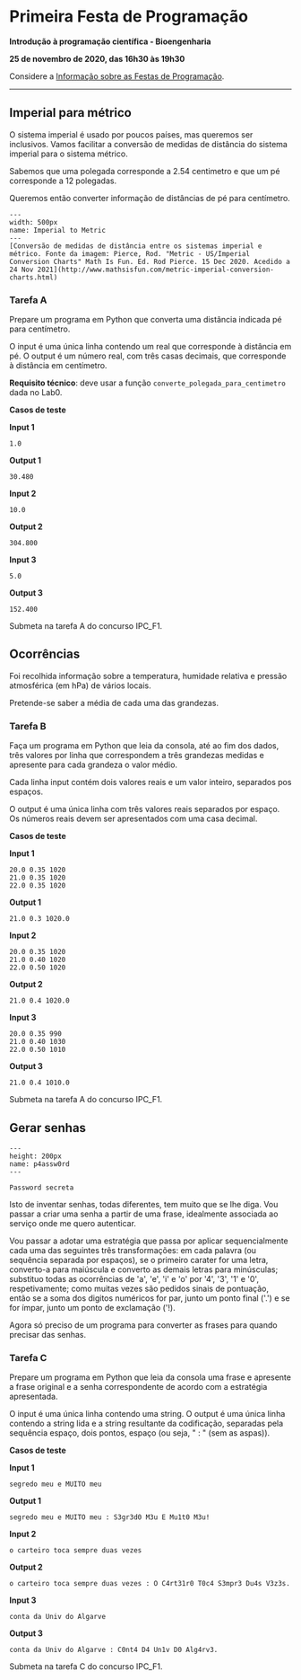 # Primeira Festa de Programação 

**Introdução à programação científica - Bioengenharia**

**25 de novembro de 2020, das 16h30 às 19h30**

Considere a [Informação sobre as Festas de Programação](https://tutoria.ualg.pt/2021/mod/resource/view.php?id=37418).

<hr>

## Imperial para métrico

O sistema imperial é usado por poucos países, mas queremos ser inclusivos. Vamos facilitar a conversão de medidas de distância do sistema imperial para o sistema métrico. 

Sabemos que uma polegada corresponde a 2.54 centimetro e que um pé corresponde a 12 polegadas.

Queremos então converter informação de distâncias de pé para centímetro.

```{figure} ./figures/imperial2metric.png
---
width: 500px
name: Imperial to Metric
---
[Conversão de medidas de distância entre os sistemas imperial e métrico. Fonte da imagem: Pierce, Rod. "Metric - US/Imperial Conversion Charts" Math Is Fun. Ed. Rod Pierce. 15 Dec 2020. Acedido a 24 Nov 2021](http://www.mathsisfun.com/metric-imperial-conversion-charts.html)
```

### Tarefa A

Prepare um programa em Python que converta uma distância indicada pé para centímetro.

O input é uma única linha contendo um real que corresponde à distância em pé.
O output é um número real, com três casas decimais, que corresponde à distância em centímetro.

**Requisito técnico**: deve usar a função ```converte_polegada_para_centimetro``` dada no Lab0. 


**Casos de teste**

**Input 1**

```
1.0
```

**Output 1**

```
30.480
```

**Input 2**

```
10.0
```

**Output 2**

```
304.800
```

**Input 3**

```
5.0
```

**Output 3**

```
152.400
```

Submeta na tarefa A do concurso IPC_F1.

<div style="page-break-after: always"></div>

## Ocorrências

Foi recolhida informação sobre a temperatura, humidade relativa e pressão atmosférica (em hPa) de vários locais.

Pretende-se saber a média de cada uma das grandezas.


### Tarefa B

Faça um programa em Python que leia da consola, até ao fim dos dados, três valores  por linha que correspondem a três grandezas medidas e apresente para cada grandeza o valor médio.

Cada linha input contém dois valores reais e um valor inteiro, separados pos espaços.

O output é uma única linha com três valores reais separados por espaço. Os números reais devem ser apresentados com uma casa decimal.

**Casos de teste**

**Input 1**

```
20.0 0.35 1020
21.0 0.35 1020
22.0 0.35 1020
```

**Output 1**

```
21.0 0.3 1020.0
```

**Input 2**

```
20.0 0.35 1020
21.0 0.40 1020
22.0 0.50 1020
```

**Output 2**

```
21.0 0.4 1020.0
```

**Input 3**
```
20.0 0.35 990
21.0 0.40 1030
22.0 0.50 1010
```

**Output 3**
```
21.0 0.4 1010.0
```


Submeta na tarefa A do concurso IPC_F1.

<div style="page-break-after: always"></div>


## Gerar senhas


```{figure} ./figures/codigos.png
---
height: 200px
name: p4assw0rd
---

Password secreta
```

Isto de inventar senhas, todas diferentes, tem muito que se lhe diga. Vou passar a criar uma senha a partir de uma frase, idealmente associada ao serviço onde me quero autenticar.

Vou passar a adotar uma estratégia que passa por aplicar sequencialmente cada uma das seguintes três transformações: em cada palavra (ou sequência separada por espaços), se o primeiro carater for uma letra, converto-a para maiúscula e converto as demais letras para minúsculas; substituo todas as ocorrências de 'a', 'e', 'i' e 'o' por '4', '3', '1' e '0', respetivamente; como muitas vezes são pedidos sinais de pontuação, então se a soma dos digitos numéricos for par, junto um ponto final ('.') e se for ímpar, junto um ponto de exclamação ('!).

Agora só preciso de um programa para converter as frases para quando precisar das senhas.

### Tarefa C

Prepare um programa em Python que leia da consola uma frase e apresente a frase original e a senha correspondente de acordo com a estratégia apresentada.

O input é uma única linha contendo uma string.
O output é uma única linha contendo a string lida e a string resultante da codificação, separadas pela sequência espaço, dois pontos, espaço (ou seja, " : " (sem as aspas)).

**Casos de teste**

**Input 1**

```
segredo meu e MUITO meu
```

**Output 1**

```
segredo meu e MUITO meu : S3gr3d0 M3u E Mu1t0 M3u!
```

**Input 2**

```
o carteiro toca sempre duas vezes
```

**Output 2**

```
o carteiro toca sempre duas vezes : O C4rt31r0 T0c4 S3mpr3 Du4s V3z3s.
```

**Input 3**

```
conta da Univ do Algarve
```

**Output 3**

```
conta da Univ do Algarve : C0nt4 D4 Un1v D0 Alg4rv3.
```

Submeta na tarefa C do concurso IPC_F1.


